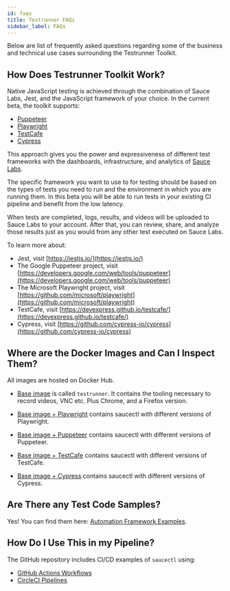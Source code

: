 ```yaml
---
id: faqs
title: Testrunner FAQs
sidebar_label: FAQs
---
```


Below are list of frequently asked questions regarding some of the business and technical use cases surrounding the Testrunner Toolkit.

## How Does Testrunner Toolkit Work?
Native JavaScript testing is achieved through the combination of Sauce Labs, Jest, and the
JavaScript framework of your choice. In the current beta, the toolkit supports:
 
* [Puppeteer](https://github.com/puppeteer/puppeteer)
* [Playwright](https://github.com/microsoft/playwright)
* [TestCafe](https://github.com/DevExpress/testcafe)
* [Cypress](https://github.com/cypress-io/cypress)

This approach gives you the power and expressiveness of different test frameworks with the dashboards, infrastructure, and analytics of [Sauce Labs](https://saucelabs.com/). 

The specific framework you want to use to for testing should be based on the types of tests you
need to run and the environment in which you are running them. In this beta you will be able to
run tests in your existing CI pipeline and benefit from the low latency. 

When tests are completed, logs, results, and videos will be uploaded to Sauce Labs to your account. After that, you can review, share, and analyze those results just as you would from any other test executed on Sauce Labs.

To learn more about:

* Jest, visit [https://jestjs.io/](https://jestjs.io/)
* The Google Puppeteer project, visit [https://developers.google.com/web/tools/puppeteer](https://developers.google.com/web/tools/puppeteer)
* The Microsoft Playwright project, visit [https://github.com/microsoft/playwright](https://github.com/microsoft/playwright)
* TestCafe, visit [https://devexpress.github.io/testcafe/](https://devexpress.github.io/testcafe/)
* Cypress, visit [https://github.com/cypress-io/cypress](https://github.com/cypress-io/cypress)

## Where are the Docker Images and Can I Inspect Them?

All images are hosted on Docker Hub. 

* [Base image](https://hub.docker.com/r/saucelabs/testrunner-image/tags)
is called `testrunner`. It contains the tooling necessary to record videos, VNC etc. Plus Chrome, and a Firefox version. 

* [Base image + Playwright](https://hub.docker.com/r/saucelabs/stt-playwright-jest-node/tags)
contains saucectl with different versions of Playwright.

* [Base image + Puppeteer](https://hub.docker.com/r/saucelabs/stt-puppeteer-jest-node/tags)
contains saucectl with different versions of Puppeteer.

* [Base image + TestCafe](https://hub.docker.com/r/saucelabs/stt-testcafe-node/tags)
contains saucectl with different versions of TestCafe.

* [Base image + Cypress](https://hub.docker.com/r/saucelabs/stt-cypress-mocha-node/tags) contains saucectl with different versions of Cypress.

## Are There any Test Code Samples? 
Yes! You can find them here: [Automation Framework Examples](dev/testrunner-toolkit/running-tests.md#automation-framework-examples).

## How Do I Use This in my Pipeline?
The GitHub repository includes CI/CD examples of `saucectl` using:
* [GitHub Actions Workflows](https://help.github.com/en/actions) 
* [CircleCI Pipelines](https://circleci.com/docs/2.0/configuration-reference/) 
